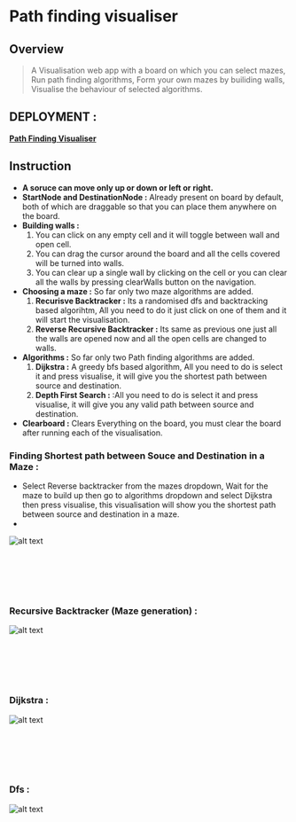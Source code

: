 # Path finding visualiser 
## Overview
> A Visualisation web app with a board on which you can select mazes,<br> 
> Run path finding algorithms, Form your own mazes by builiding walls,<br>
> Visualise the behaviour of selected algorithms.<br>

## DEPLOYMENT :
<a href="https://path-finding-visualiser.web.app/" target = "_blank" >**Path Finding Visualiser**</a>

## Instruction 
* **A soruce can move only up or down or left or right.**
* **StartNode and DestinationNode :** Already present on board by default, both of which are draggable so that you can place them anywhere on the board.
* **Building walls :** 
    1. You can click on any empty cell and it will toggle between wall and open cell.
    2. You can drag the cursor around the board and all the cells covered will be turned into walls.
    3. You can clear up a single wall by clicking on the cell or you can clear all the walls by pressing clearWalls button on the navigation.
* **Choosing a maze :** So far only two maze algorithms are added.
    1. **Recurisve Backtracker :** Its a randomised dfs and backtracking based algorihtm, All you need to do it just click on one of them and it will start the visualisation.
    2. **Reverse Recursive Backtracker :** Its same as previous one just all the walls are opened now and all the open cells are changed to walls.
* **Algorithms :** So far only two Path finding algorithms are added.
    1. **Dijkstra :** A greedy bfs based algorithm, All you need to do is select it and press visualise, it will give you the shortest path between source and destination.
    2. **Depth First Search :** :All you need to do is select it and press visualise, it will give you any valid path between source and destination.
* **Clearboard :** Clears Everything on the board, you must clear the board after running each of the visualisation.


### Finding Shortest path between Souce and Destination in a Maze : 
* Select Reverse backtracker from the mazes dropdown, Wait for the maze to build up then go to algorithms dropdown and select Dijkstra then press visualise, this visualisation will show you the shortest path between source and destination in a maze.
* 
![alt text](https://github.com/svsannidhay/path-finding-visualiser/blob/master/Images/sp%20Dijkstra%20in%20a%20maze.png)
<br>
<br>
<br>
<br>
<br>
<br>

### Recursive Backtracker (Maze generation) : 
![alt text](https://github.com/svsannidhay/path-finding-visualiser/blob/master/Images/backtracker.png)
<br>
<br>
<br>
<br>
<br>
<br>

### Dijkstra :
![alt text](https://github.com/svsannidhay/path-finding-visualiser/blob/master/Images/Dijkstra.png)
<br>
<br>
<br>
<br>
<br>
<br>

### Dfs : 
![alt text](https://github.com/svsannidhay/path-finding-visualiser/blob/master/Images/dfs.png)


